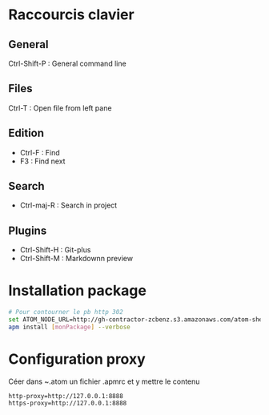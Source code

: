 # Raccourcis clavier
## General
Ctrl-Shift-P : General command line
## Files
Ctrl-T : Open file from left pane
## Edition
- Ctrl-F : Find
- F3 : Find next
## Search
- Ctrl-maj-R : Search in project

## Plugins

- Ctrl-Shift-H : Git-plus
- Ctrl-Shift-M : Markdownn preview

# Installation package

```bash
# Pour contourner le pb http 302
set ATOM_NODE_URL=http://gh-contractor-zcbenz.s3.amazonaws.com/atom-shell/dist
apm install [monPackage] --verbose
```

# Configuration proxy
Céer dans ~\.atom un fichier .apmrc et y mettre le contenu
```
http-proxy=http://127.0.0.1:8888
https-proxy=http://127.0.0.1:8888
```
